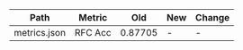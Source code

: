| Path         | Metric   | Old     | New   | Change   |
|--------------|----------|---------|-------|----------|
| metrics.json | RFC Acc  | 0.87705 | -     | -        |

